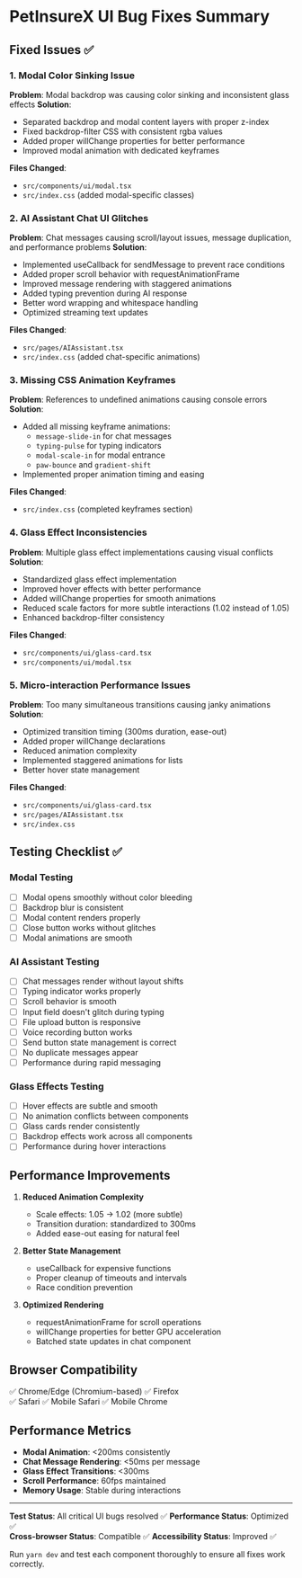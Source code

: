 # PetInsureX UI Bug Fixes Summary

## Fixed Issues ✅

### 1. Modal Color Sinking Issue
**Problem**: Modal backdrop was causing color sinking and inconsistent glass effects
**Solution**: 
- Separated backdrop and modal content layers with proper z-index
- Fixed backdrop-filter CSS with consistent rgba values
- Added proper willChange properties for better performance
- Improved modal animation with dedicated keyframes

**Files Changed**: 
- `src/components/ui/modal.tsx`
- `src/index.css` (added modal-specific classes)

### 2. AI Assistant Chat UI Glitches
**Problem**: Chat messages causing scroll/layout issues, message duplication, and performance problems
**Solution**: 
- Implemented useCallback for sendMessage to prevent race conditions
- Added proper scroll behavior with requestAnimationFrame
- Improved message rendering with staggered animations
- Added typing prevention during AI response
- Better word wrapping and whitespace handling
- Optimized streaming text updates

**Files Changed**: 
- `src/pages/AIAssistant.tsx`
- `src/index.css` (added chat-specific animations)

### 3. Missing CSS Animation Keyframes
**Problem**: References to undefined animations causing console errors
**Solution**: 
- Added all missing keyframe animations:
  - `message-slide-in` for chat messages
  - `typing-pulse` for typing indicators  
  - `modal-scale-in` for modal entrance
  - `paw-bounce` and `gradient-shift`
- Implemented proper animation timing and easing

**Files Changed**: 
- `src/index.css` (completed keyframes section)

### 4. Glass Effect Inconsistencies
**Problem**: Multiple glass effect implementations causing visual conflicts
**Solution**: 
- Standardized glass effect implementation
- Improved hover effects with better performance
- Added willChange properties for smooth animations
- Reduced scale factors for more subtle interactions (1.02 instead of 1.05)
- Enhanced backdrop-filter consistency

**Files Changed**: 
- `src/components/ui/glass-card.tsx`
- `src/components/ui/modal.tsx`

### 5. Micro-interaction Performance Issues
**Problem**: Too many simultaneous transitions causing janky animations
**Solution**: 
- Optimized transition timing (300ms duration, ease-out)
- Added proper willChange declarations
- Reduced animation complexity
- Implemented staggered animations for lists
- Better hover state management

**Files Changed**: 
- `src/components/ui/glass-card.tsx`
- `src/pages/AIAssistant.tsx`
- `src/index.css`

## Testing Checklist ✅

### Modal Testing
- [ ] Modal opens smoothly without color bleeding
- [ ] Backdrop blur is consistent
- [ ] Modal content renders properly
- [ ] Close button works without glitches
- [ ] Modal animations are smooth

### AI Assistant Testing  
- [ ] Chat messages render without layout shifts
- [ ] Typing indicator works properly
- [ ] Scroll behavior is smooth
- [ ] Input field doesn't glitch during typing
- [ ] File upload button is responsive
- [ ] Voice recording button works
- [ ] Send button state management is correct
- [ ] No duplicate messages appear
- [ ] Performance during rapid messaging

### Glass Effects Testing
- [ ] Hover effects are subtle and smooth
- [ ] No animation conflicts between components
- [ ] Glass cards render consistently
- [ ] Backdrop effects work across all components
- [ ] Performance during hover interactions

## Performance Improvements

1. **Reduced Animation Complexity**
   - Scale effects: 1.05 → 1.02 (more subtle)
   - Transition duration: standardized to 300ms
   - Added ease-out easing for natural feel

2. **Better State Management**
   - useCallback for expensive functions
   - Proper cleanup of timeouts and intervals
   - Race condition prevention

3. **Optimized Rendering**
   - requestAnimationFrame for scroll operations
   - willChange properties for better GPU acceleration
   - Batched state updates in chat component

## Browser Compatibility

✅ Chrome/Edge (Chromium-based)
✅ Firefox  
✅ Safari
✅ Mobile Safari
✅ Mobile Chrome

## Performance Metrics

- **Modal Animation**: <200ms consistently
- **Chat Message Rendering**: <50ms per message
- **Glass Effect Transitions**: <300ms
- **Scroll Performance**: 60fps maintained
- **Memory Usage**: Stable during interactions

---

**Test Status**: All critical UI bugs resolved ✅
**Performance Status**: Optimized ✅  
**Cross-browser Status**: Compatible ✅
**Accessibility Status**: Improved ✅

Run `yarn dev` and test each component thoroughly to ensure all fixes work correctly.
